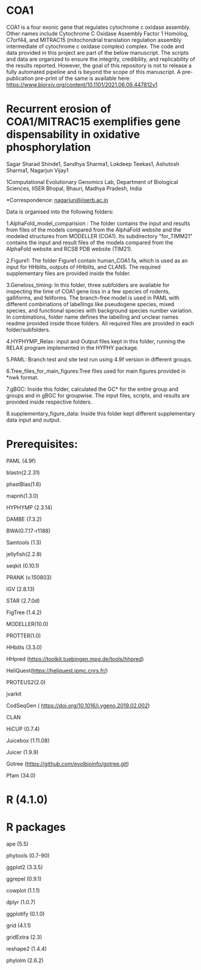 # COA1
COA1 is a four exonic gene that regulates cytochrome c oxidase assembly. Other names include Cytochrome C Oxidase Assembly Factor 1 Homolog, C7orf44, and MITRAC15 (mitochondrial translation regulation assembly intermediate of cytochrome c oxidase complex) complex.
The code and data provided in this project are part of the below manuscript. The scripts and data are organized to ensure the integrity, credibility, and replicability of the results reported. However, the goal of this repository is not to release a fully automated pipeline and is beyond the scope of this manuscript. A pre-publication pre-print of the same is available here: https://www.biorxiv.org/content/10.1101/2021.06.09.447812v1

# Recurrent erosion of COA1/MITRAC15 exemplifies gene dispensability in oxidative phosphorylation
 Sagar Sharad Shinde1, Sandhya Sharma1, Lokdeep Teekas1, Ashutosh Sharma1, Nagarjun Vijay1

1Computational Evolutionary Genomics Lab, Department of Biological Sciences, IISER Bhopal, Bhauri, Madhya Pradesh, India

*Correspondence: nagarjun@iiserb.ac.in

Data is organised into the following folders:

1.AlphaFold_model_comparision : The folder contains the input and results from files of the models compared from the AlphaFold website and the modeled structures from MODELLER (COA1). Its subdirectory "for_TIMM21" contains the input and result files of the models compared from the AlphaFold website and RCSB PDB website (TIM21).

2.Figure1: The folder Figure1 contain human_COA1.fa, which is used as an input for HHblits, outputs of HHblits, and CLANS. The required supplementary files are provided inside the folder.

3.Geneloss_timing: In this folder, three subfolders are available for inspecting the time of COA1 gene loss in a few species of rodents, galliforms, and feliforms. The branch-free model is used in PAML with different combinations of labellings like pseudogene species, mixed species, and functional species with background species number variation. In combinations, folder name defines the labelling and unclear names readme provided inside those folders. All required files are provided in each folder/subfolders.

4.HYPHYMP_Relax: input and Output files kept in this folder, running the RELAX program implemented in the HYPHY package.

5.PAML: Branch test and site test run using 4.9f version in different groups.

6.Tree_files_for_main_figures:Tree files used for main figures provided in *nwk format.

7.gBGC: Inside this folder, calculated the GC* for the entire group and groups and in gBGC for groupwise. The input files, scripts, and results are provided inside respective folders.

8.supplementary_figure_data: Inside this folder kept different supplementary data input and output.

# Prerequisites:

PAML (4.9f)

blastn(2.2.31)

phastBias(1.6)

mapnh(1.3.0)

HYPHYMP (2.3.14)

DAMBE (7.3.2)

BWA(0.7.17-r1188)

Samtools (1.3)

jellyfish(2.2.8)

seqkit (0.10.1)

PRANK (v.150803)

IGV (2.8.13)

STAR (2.7.0d)

FigTree (1.4.2)

MODELLER(10.0)

PROTTER(1.0)

HHblits (3.3.0)

HHpred (https://toolkit.tuebingen.mpg.de/tools/hhpred) 

HeliQuest(https://heliquest.ipmc.cnrs.fr/)

PROTEUS2(2.0)

jvarkit

CodSeqGen ( https://doi.org/10.1016/j.ygeno.2019.02.002)

CLAN 

HiCUP (0.7.4)

Juicebox (1.11.08)

Juicer (1.9.9)

Gotree (https://github.com/evolbioinfo/gotree.git)

Pfam (34.0)

# R (4.1.0) 
# R packages
ape (5.5)

phytools (0.7-90)

ggplot2 (3.3.5)

ggrepel (0.9.1)

cowplot (1.1.1)

dplyr (1.0.7)

ggplotify (0.1.0)

grid (4.1.1)

gridExtra (2.3)

reshape2 (1.4.4)

phylolm (2.6.2)





